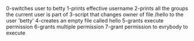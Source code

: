 0-switches user to betty
1-prints effective username
2-prints all the groups the current user is part of
3-script that changes owner of file /hello to the user 'betty'
4-creates an empty file called hello
5-grants execute permission
6-grants multiple permission
7-grant permission to evrybody to execute

